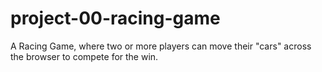 # project-00-racing-game
A Racing Game, where two or more players can move their "cars" across the browser to compete for the win.

